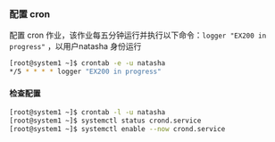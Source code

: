 ### 配置 cron

配置 cron 作业，该作业每五分钟运行并执行以下命令：`logger "EX200 in progress"` ，以用户natasha 身份运行

```bash
[root@system1 ~]$ crontab -e -u natasha
*/5 * * * * logger "EX200 in progress"
```

#### 检查配置

```bash
[root@system1 ~]$ crontab -l -u natasha
[root@system1 ~]$ systemctl status crond.service
[root@system1 ~]$ systemctl enable --now crond.service
```


